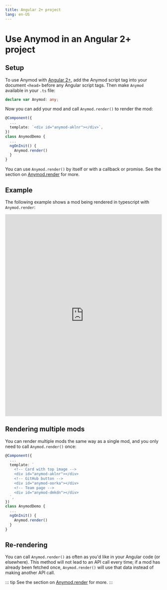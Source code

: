 ```yaml
---
title: Angular 2+ project
lang: en-US
---
```


# Use Anymod in an Angular 2+ project

## Setup

To use Anymod with [Angular 2+](https://angular.io/), add the Anymod script tag into your document `<head>` before any Angular script tags. Then make `Anymod` available in your `.ts` file:

```ts
declare var Anymod: any;
```

Now you can add your mod and call `Anymod.render()` to render the mod:

```ts
@Component({
  ...
  template: `<div id="anymod-aklnr"></div>`,
})
class AnymodDemo {
  ...
  ngOnInit() {
    Anymod.render()
  }
}
```

You can use `Anymod.render()` by itself or with a callback or promise. See the section on [Anymod.render](/guide/global-methods.html#anymod-render) for more.

## Example

The following example shows a mod being rendered in typescript with `Anymod.render`:

<iframe width="100%" height="650" src="https://jsfiddle.net/component/1wd5p0gv/embedded/js,html,result/" allowpaymentrequest allowfullscreen="allowfullscreen" frameborder="0"></iframe>

## Rendering multiple mods

You can render multiple mods the same way as a single mod, and you only need to call `Anymod.render()` once:

```ts
@Component({
  ...
  template: `
    <!-- Card with top image -->
    <div id="anymod-aklnr"></div>
    <!-- GitHub button -->
    <div id="anymod-oorka"></div>
    <!-- Team page -->
    <div id="anymod-dmkdn"></div>  
  `,
})
class AnymodDemo {
  ...
  ngOnInit() {
    Anymod.render()
  }
}
```

## Re-rendering

You can call `Anymod.render()` as often as you'd like in your Angular code (or elsewhere). This method will not lead to an API call every time; if a mod has already been fetched once, `Anymod.render()` will use that data instead of making another API call.

::: tip
See the section on [Anymod.render](/guide/global-methods.html#anymod-render) for more.
:::